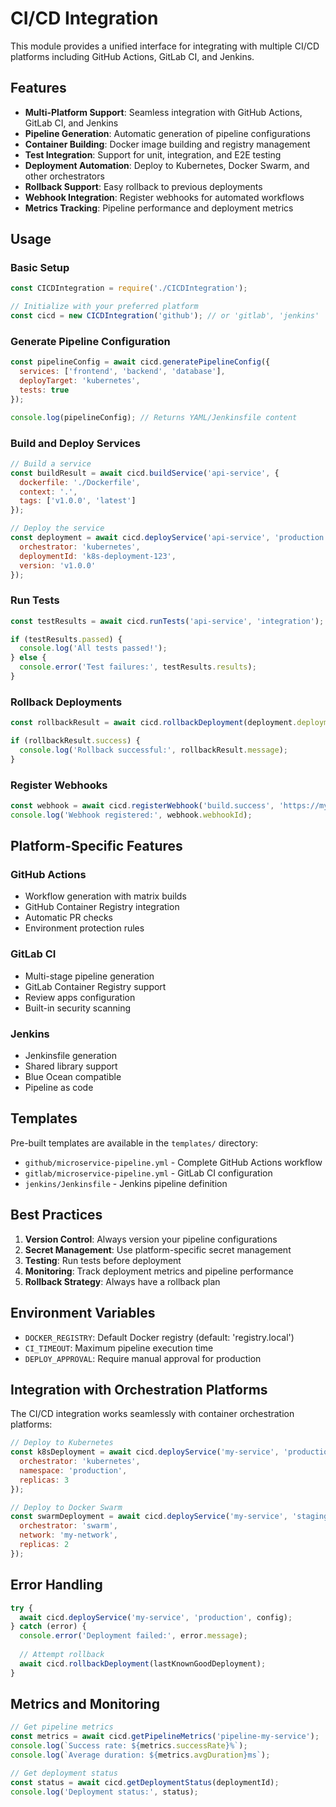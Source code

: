 # CI/CD Integration

This module provides a unified interface for integrating with multiple CI/CD platforms including GitHub Actions, GitLab CI, and Jenkins.

## Features

- **Multi-Platform Support**: Seamless integration with GitHub Actions, GitLab CI, and Jenkins
- **Pipeline Generation**: Automatic generation of pipeline configurations
- **Container Building**: Docker image building and registry management
- **Test Integration**: Support for unit, integration, and E2E testing
- **Deployment Automation**: Deploy to Kubernetes, Docker Swarm, and other orchestrators
- **Rollback Support**: Easy rollback to previous deployments
- **Webhook Integration**: Register webhooks for automated workflows
- **Metrics Tracking**: Pipeline performance and deployment metrics

## Usage

### Basic Setup

```javascript
const CICDIntegration = require('./CICDIntegration');

// Initialize with your preferred platform
const cicd = new CICDIntegration('github'); // or 'gitlab', 'jenkins'
```

### Generate Pipeline Configuration

```javascript
const pipelineConfig = await cicd.generatePipelineConfig({
  services: ['frontend', 'backend', 'database'],
  deployTarget: 'kubernetes',
  tests: true
});

console.log(pipelineConfig); // Returns YAML/Jenkinsfile content
```

### Build and Deploy Services

```javascript
// Build a service
const buildResult = await cicd.buildService('api-service', {
  dockerfile: './Dockerfile',
  context: '.',
  tags: ['v1.0.0', 'latest']
});

// Deploy the service
const deployment = await cicd.deployService('api-service', 'production', {
  orchestrator: 'kubernetes',
  deploymentId: 'k8s-deployment-123',
  version: 'v1.0.0'
});
```

### Run Tests

```javascript
const testResults = await cicd.runTests('api-service', 'integration');

if (testResults.passed) {
  console.log('All tests passed!');
} else {
  console.error('Test failures:', testResults.results);
}
```

### Rollback Deployments

```javascript
const rollbackResult = await cicd.rollbackDeployment(deployment.deploymentId);

if (rollbackResult.success) {
  console.log('Rollback successful:', rollbackResult.message);
}
```

### Register Webhooks

```javascript
const webhook = await cicd.registerWebhook('build.success', 'https://myapp.com/webhook');
console.log('Webhook registered:', webhook.webhookId);
```

## Platform-Specific Features

### GitHub Actions

- Workflow generation with matrix builds
- GitHub Container Registry integration
- Automatic PR checks
- Environment protection rules

### GitLab CI

- Multi-stage pipeline generation
- GitLab Container Registry support
- Review apps configuration
- Built-in security scanning

### Jenkins

- Jenkinsfile generation
- Shared library support
- Blue Ocean compatible
- Pipeline as code

## Templates

Pre-built templates are available in the `templates/` directory:

- `github/microservice-pipeline.yml` - Complete GitHub Actions workflow
- `gitlab/microservice-pipeline.yml` - GitLab CI configuration
- `jenkins/Jenkinsfile` - Jenkins pipeline definition

## Best Practices

1. **Version Control**: Always version your pipeline configurations
2. **Secret Management**: Use platform-specific secret management
3. **Testing**: Run tests before deployment
4. **Monitoring**: Track deployment metrics and pipeline performance
5. **Rollback Strategy**: Always have a rollback plan

## Environment Variables

- `DOCKER_REGISTRY`: Default Docker registry (default: 'registry.local')
- `CI_TIMEOUT`: Maximum pipeline execution time
- `DEPLOY_APPROVAL`: Require manual approval for production

## Integration with Orchestration Platforms

The CI/CD integration works seamlessly with container orchestration platforms:

```javascript
// Deploy to Kubernetes
const k8sDeployment = await cicd.deployService('my-service', 'production', {
  orchestrator: 'kubernetes',
  namespace: 'production',
  replicas: 3
});

// Deploy to Docker Swarm
const swarmDeployment = await cicd.deployService('my-service', 'staging', {
  orchestrator: 'swarm',
  network: 'my-network',
  replicas: 2
});
```

## Error Handling

```javascript
try {
  await cicd.deployService('my-service', 'production', config);
} catch (error) {
  console.error('Deployment failed:', error.message);
  
  // Attempt rollback
  await cicd.rollbackDeployment(lastKnownGoodDeployment);
}
```

## Metrics and Monitoring

```javascript
// Get pipeline metrics
const metrics = await cicd.getPipelineMetrics('pipeline-my-service');
console.log(`Success rate: ${metrics.successRate}%`);
console.log(`Average duration: ${metrics.avgDuration}ms`);

// Get deployment status
const status = await cicd.getDeploymentStatus(deploymentId);
console.log('Deployment status:', status);
```